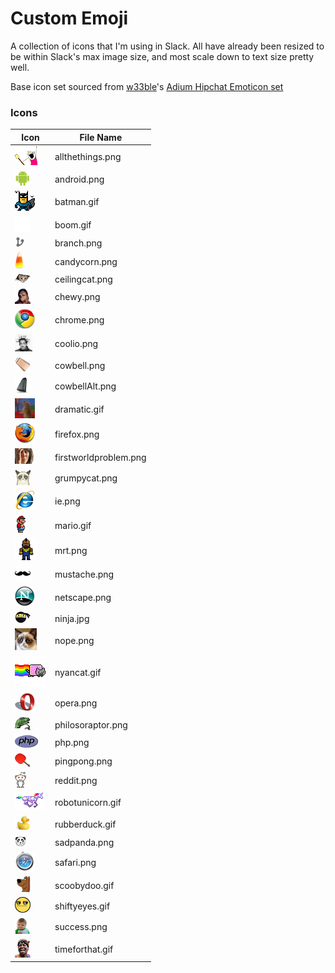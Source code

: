 # Custom Emoji

A collection of icons that I'm using in Slack. All have already been resized to be within Slack's max image size, and most scale down to text size pretty well. 

Base icon set sourced from [w33ble](https://github.com/w33ble)'s [Adium Hipchat Emoticon set](https://github.com/w33ble/adium-hipchat-emoticons)

### Icons

| Icon | File Name |
| --------------------------------------------- | --------------------------------------- |
|![allthethings](allthethings.png)              | allthethings.png |
|![android](android.png)                        | android.png |
|![batman](batman.gif)                          | batman.gif |
|![boom](boom.gif)                              | boom.gif |
|![branch](branch.png)                          | branch.png |
|![candycorn](candycorn.png)                    | candycorn.png |
|![ceilingcat](ceilingcat.png)                  | ceilingcat.png |
|![chewy](chewy.png)                            | chewy.png |
|![chrome](chrome.png)                          | chrome.png |
|![coolio](coolio.png)                          | coolio.png |
|<img src="cowbell.png" alt="cowbell" width="25" height="25" /> | cowbell.png |
|<img src="cowbellAlt.png" alt="cowbellAlt" width="25" height="25" />| cowbellAlt.png |
|![dramatic](dramatic.gif)                      | dramatic.gif |
|![firefox](firefox.png)                        | firefox.png |
|![firstworldproblem](firstworldproblem.png)    | firstworldproblem.png |
|![grumpycat](grumpycat.png)                    | grumpycat.png |
|![ie](ie.png)                                  | ie.png |
|![mario](mario.gif)                            | mario.gif |
|![mrt](mrt.png)                                | mrt.png |
|![mustache](mustache.png)                      | mustache.png |
|![netscape](netscape.png)                      | netscape.png |
|<img src="ninja.jpg" alt="ninja" width="25" height="19" /> | ninja.jpg |
|![nope](nope.png)                              | nope.png |
|![nyancat](nyancat.gif)                        | nyancat.gif |
|![opera](opera.png)                            | opera.png |
|![philosoraptor](philosoraptor.png)            | philosoraptor.png |
|![php](php.png)                                | php.png |
|![pingpong](pingpong.png)                      | pingpong.png |
|![reddit](reddit.png)                          | reddit.png |
|![robotunicorn](robotunicorn.gif)              | robotunicorn.gif |
|<img src="rubberduck.gif" alt="rubberduck" width="25" height="25" /> | rubberduck.gif |
|![sadpanda](sadpanda.png)                      | sadpanda.png |
|![safari](safari.png)                          | safari.png |
|<img src="scoobydoo.gif" alt="scoobydoo" width="25" height="25" />| scoobydoo.gif |
|<img src="shiftyeyes.gif" alt="shiftyeyes" width="25" height="25" /> | shiftyeyes.gif |
|<img src="success.png" alt="success" width="25" height="25" /> |success.png |
|![timeforthat](timeforthat.gif)                |timeforthat.gif |
